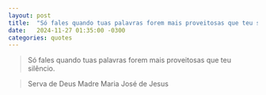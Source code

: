 ```yaml
---
layout: post
title:  "Só fales quando tuas palavras forem mais proveitosas que teu silêncio."
date:   2024-11-27 01:35:00 -0300
categories: quotes
---
```

>Só fales quando tuas palavras forem mais proveitosas que teu silêncio.

>Serva de Deus Madre Maria José de Jesus
